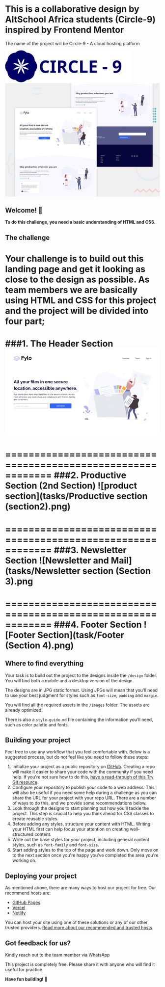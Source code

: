 # This is a collaborative design by AltSchool Africa students (Circle-9) inspired by Frontend Mentor
The name of the project will be Circle-9 - A cloud hosting platform

![cloud host logo](./images/logo.svg)
![Header/intro section for the Huddle landing page with curved sections](./design/desktop-preview.jpg)

## Welcome! 👋
**To do this challenge, you need a basic understanding of HTML and CSS.**

## The challenge

Your challenge is to build out this landing page and get it looking as close to the design as possible.
As team members we are basically using HTML and CSS for this project and the project will be divided into four part;
============================================================
###1. The Header Section
![Header Section](./tasks/Header.png)
============================================================

============================================================
###2. Productive Section (2nd Section)
![product section](tasks/Productive section (section2).png)
============================================================

============================================================
###3. Newsletter Section
![Newsletter and Mail](tasks/Newsletter section (Section 3).png
============================================================

============================================================
###4. Footer Section
![Footer Section](task/Footer (Section 4).png)
============================================================


## Where to find everything

Your task is to build out the project to the designs inside the `/design` folder. You will find both a mobile and a desktop version of the design. 

The designs are in JPG static format. Using JPGs will mean that you'll need to use your best judgment for styles such as `font-size`, `padding` and `margin`. 

You will find all the required assets in the `/images` folder. The assets are already optimized.

There is also a `style-guide.md` file containing the information you'll need, such as color palette and fonts.

## Building your project

Feel free to use any workflow that you feel comfortable with. Below is a suggested process, but do not feel like you need to follow these steps:

1. Initialize your project as a public repository on [GitHub](https://github.com/). Creating a repo will make it easier to share your code with the community if you need help. If you're not sure how to do this, [have a read-through of this Try Git resource](https://try.github.io/).
2. Configure your repository to publish your code to a web address. This will also be useful if you need some help during a challenge as you can share the URL for your project with your repo URL. There are a number of ways to do this, and we provide some recommendations below.
3. Look through the designs to start planning out how you'll tackle the project. This step is crucial to help you think ahead for CSS classes to create reusable styles.
4. Before adding any styles, structure your content with HTML. Writing your HTML first can help focus your attention on creating well-structured content.
5. Write out the base styles for your project, including general content styles, such as `font-family` and `font-size`.
6. Start adding styles to the top of the page and work down. Only move on to the next section once you're happy you've completed the area you're working on.

## Deploying your project

As mentioned above, there are many ways to host our project for free. Our recommend hosts are:

- [GitHub Pages](https://pages.github.com/)
- [Vercel](https://vercel.com/)
- [Netlify](https://www.netlify.com/)

You can host your site using one of these solutions or any of our other trusted providers. [Read more about our recommended and trusted hosts](https://medium.com/frontend-mentor/frontend-mentor-trusted-hosting-providers-bf000dfebe).


## Got feedback for us?
Kindly reach out to the team member via WhatsApp

This project is completely free. Please share it with anyone who will find it useful for practice.

**Have fun building!** 🚀
